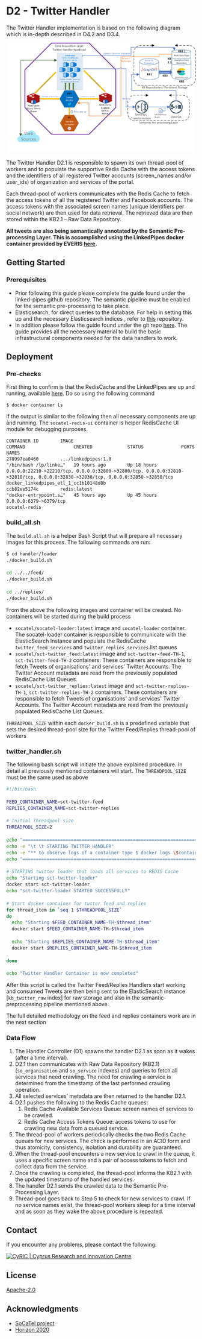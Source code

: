 # **D2 - Twitter Handler**

The Twitter Handler implementation is based on the following diagram which is in-depth described in D4.2 and D3.4.

![TwitterHandler](TwitterHandler.png "Twitter Handler")

The Twitter Handler D2.1 is responsible to spawn its own thread-pool of workers and to populate the supportive Redis 
Cache with the access tokens and the identifiers of all registered Twitter accounts (screen_names and/or user_ids) of 
organization and services of the portal. 

Each thread-pool of workers communicates with the Redis Cache to fetch the access tokens of all the registered Twitter 
and Facebook accounts. The access tokens with the associated screen names (unique identifiers per social network) are 
then used for data retrieval. The retrieved data are then stored within the KB2.1 – Raw Data Repository.

**All tweets are also being semantically annotated by the Semantic Pre-processing Layer. This is accomplished using the 
LinkedPipes docker container provided by EVERIS [here](https://github.com/SoCaTel/semantic-preprocessing-pipelines).**

## Getting Started
### Prerequisites
* Prior following this guide please complete the guide found under the linked-pipes github repository. The semantic
 pipeline must be enabled for the semantic pre-processing to take place. 
* Elasticsearch, for direct queries to the database. For help in setting this up and the necessary Elasticsearch indices
, refer to [this](https://github.com/SoCaTel/elasticsearch-schema) repository.
* In addition please follow the guide found under the git repo [here](../handlercontroller). The guide 
provides all the necessary material to build the basic infrastructural components needed for the data handlers to work. 


## **Deployment**

### **Pre-checks**

First thing to confirm is that the RedisCache and the LinkedPipes are up and running, available 
[here](https://github.com/SoCaTel/semantic-preprocessing-pipelines). Do so using the following command

```
$ docker container ls
```

if the output is similar to the following then all necessary components are up and running. The `socatel-redis-ui` 
container is helper RedisCache UI module for debugging purposes.

```
CONTAINER ID        IMAGE                                                                  COMMAND                  CREATED             STATUS              PORTS                                                                                                                              NAMES
278997ea0460        .../linkedpipes:1.0                                                    "/bin/bash /lp/linke…"   19 hours ago        Up 18 hours         0.0.0.0:22210->22210/tcp, 0.0.0.0:32800->32800/tcp, 0.0.0.0:32810->32810/tcp, 0.0.0.0:32830->32830/tcp, 0.0.0.0:32850->32850/tcp   docker_linkedpipes_etl_1_cc1b10148d8b
ccb82ee5174c        redis:latest                                                           "docker-entrypoint.s…"   45 hours ago        Up 45 hours         0.0.0.0:6379->6379/tcp                                                                                                             socatel-redis
```

### **build_all.sh**

The `build.all.sh` is a helper Bash Script that will prepare all necessary images for this process. The following 
commands are run:

```bash
$ cd handler/loader
./docker_build.sh

cd ../../feed/
./docker_build.sh

cd ../replies/
./docker_build.sh

```
From the above the following images and container will be created. No containers will be started during the build process
* `socatel/socatel-loader:latest` image and `socatel-loader` container. The socatel-loader container is responsible to 
communicate with the ElasticSearch Instance and populate the RedisCache `twitter_feed_services` and 
`twitter_replies_services` list queues
* `socatel/sct-twitter_feed:latest` image and `sct-twitter-feed-TH-1`, `sct-twitter-feed-TH-2` containers. These 
containers are responsible to fetch Tweets of organisations' and services' Twitter Accounts. The Twitter Account 
metadata are read from the previously populated RedisCache List Queues.
* `socatel/sct-twitter_replies:latest` image and `sct-twitter-replies-TH-1`, `sct-twitter-replies-TH-2` containers. 
These containers are responsible to fetch Tweets of organisations' and services' Twitter Accounts. The Twitter Account 
metadata are read from the previously populated RedisCache List Queues.

`THREADPOOL_SIZE` within each `docker_build.sh` is a predefined variable that sets the desired thread-pool size for the 
Twitter Feed/Replies thread-pool of workers

### **twitter_handler.sh**

The following bash script will initiate the above explained procedure. In detail all previously mentioned containers 
will start. The `THREADPOOL_SIZE` must be the same used as above

```bash
#!/bin/bash

FEED_CONTAINER_NAME=sct-twitter-feed
REPLIES_CONTAINER_NAME=sct-twitter-replies

# Initial Threadpool size
THREADPOOL_SIZE=2

echo "======================================================================="
echo -e "\t \t STARTING TWITTER HANDLER"
echo -e "** to observe logs of a container type $ docker logs \$container_name"
echo "======================================================================="

# STARTING twitter loader that loads all services to REDIS Cache
echo "Starting sct-twitter-loader"
docker start sct-twitter-loader
echo "sct-twitter-loader STARTED SUCCESSFULLY"

# Start docker container for twtter feed and replies
for thread_item in `seq 1 $THREADPOOL_SIZE`
do
  echo "Starting $FEED_CONTAINER_NAME-TH-$thread_item"
  docker start $FEED_CONTAINER_NAME-TH-$thread_item

  echo "Starting $REPLIES_CONTAINER_NAME-TH-$thread_item"
  docker start $REPLIES_CONTAINER_NAME-TH-$thread_item
  
done

echo "Twitter Handler Container is now completed"
```

After this script is called the Twitter Feed/Replies Handlers start working and consumed Tweets are then being sent
 to the ElasticSearch instance [`kb_twitter_raw` index] for raw storage and also in the semantic-preprocessing
  pipeline mentioned above.

The full detailed methodology on the feed and replies containers work are in the next section

### **Data Flow**
1.	The Handler Controller (D1) spawns the handler D2.1 as soon as it wakes (after a time interval).
2.	D2.1 then communicates with Raw Data Repository (KB2.1) (`so_organisation` and `so_service` indexes) and queries
 to fetch all services that need crawling. The need for crawling a service is determined from the timestamp of the
  last performed crawling operation. 
3.	All selected services’ metadata are then returned to the handler D2.1.
4. D2.1 pushes the following to the Redis Cache queues:
     1. Redis Cache Available Services Queue: screen names of services to be crawled.
     2. Redis Cache Access Tokens Queue: access tokens to use for crawling new data from a queued service.
5.	The thread-pool of workers periodically checks the two Redis Cache queues for new services. The check is
 performed in an ACID form and thus atomicity, consistency, isolation and durability are guaranteed. 
6.	When the thread-pool encounters a new service to crawl in the queue, it uses a specific screen name and a pair of
 access tokens to fetch and collect data from the service.
7.	Once the crawling is completed, the thread-pool informs the KB2.1 with the updated timestamp of the handled
 services.
8.	The handler D2.1 sends the crawled data to the Semantic Pre-Processing Layer.
9.	Thread-pool goes back to Step 5 to check for new services to crawl. If no service names exist, the thread-pool
 workers sleep for a time interval and as soon as they wake the above procedure is repeated.

## **Contact**
If you encounter any problems, please contact the following:

[<img src="https://www.cyric.eu/wp-content/uploads/2017/04/cyric_logo_2017.svg" alt="CyRIC | Cyprus Research and Innovation Centre" width="150" />](mailto:info@cyric.eu)

## License

[Apache-2.0](../LICENSE)

## Acknowledgments

* [SoCaTel project](https://www.socatel.eu/)
* [Horizon 2020](https://ec.europa.eu/programmes/horizon2020/en)
